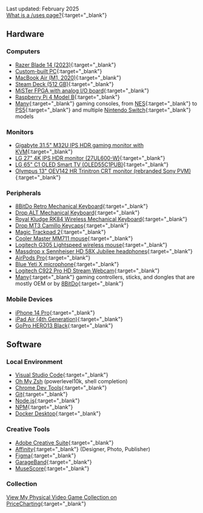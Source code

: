 Last updated: February 2025  
[What is a /uses page?](https://uses.tech/){:target="_blank"}

## Hardware
### Computers
- [Razer Blade 14 (2023)](https://www.razer.com/mena-en/gaming-laptops/razer-blade-14){:target="_blank"}
- [Custom-built PC](https://pcpartpicker.com/b/Hq9G3C){:target="_blank"}
- [MacBook Air (M1, 2020)](https://en.wikipedia.org/wiki/MacBook_Air_(Apple_silicon)){:target="_blank"}
- [Steam Deck (512 GB)](https://store.steampowered.com/steamdeck){:target="_blank"}
- [MiSTer FPGA with analog I/O board](https://misteraddons.com/collections/kits-1/products/mister-pre-configured-bundle-with-aluminum-case?variant=39440209084549){:target="_blank"}
- [Raspberry Pi 4 Model B](https://www.raspberrypi.com/products/raspberry-pi-4-model-b/){:target="_blank"}
- [Many](https://www.pricecharting.com/offers?seller=wpdbc2737xvuig5i5yd3g3bohq&status=collection){:target="_blank"} gaming consoles, from [NES](https://en.wikipedia.org/wiki/Nintendo_Entertainment_System){:target="_blank"} to [PS5](https://en.wikipedia.org/wiki/PlayStation_5){:target="_blank"} and multiple [Nintendo Switch](https://en.m.wikipedia.org/wiki/Nintendo_Switch){:target="_blank"} models

### Monitors
- [Gigabyte 31.5" M32U IPS HDR gaming monitor with KVM](https://www.gigabyte.com/Monitor/M32U){:target="_blank"}
- [LG 27" 4K IPS HDR monitor (27UL600-W)](https://www.lg.com/us/monitors/lg-27UL600-W-4k-uhd-led-monitor){:target="_blank"}
- [LG 65" C1 OLED Smart TV (OLED55C1PUB)](https://www.lg.com/us/tvs/lg-oled55c1pub-oled-4k-tv){:target="_blank"}
- [Olympus 13" OEV142 HR Trinitron CRT monitor (rebranded Sony PVM)](https://www.youtube.com/watch?v=CjB6D8HrU7E&list=PL_Hm88_bscLQMTL_PB7iUP_wYiTayzZp7&index=1){:target="_blank"} 

### Peripherals
- [8BitDo Retro Mechanical Keyboard](https://www.8bitdo.com/retro-mechanical-keyboard){:target="_blank"}
- [Drop ALT Mechanical Keyboard](https://drop.com/buy/drop-alt-mechanical-keyboard){:target="_blank"}
- [Royal Kludge RK84 Wireless Mechanical Keyboard](https://rkgamingstore.com/products/rk84-keyboard-red-switch){:target="_blank"}
- [Drop MT3 Camillo Keycaps](https://drop.com/buy/drop-mt3-camillo-keycap-set){:target="_blank"}
- [Magic Trackpad 2](https://en.wikipedia.org/wiki/Magic_Trackpad_2){:target="_blank"}
- [Cooler Master MM711 mouse](https://www.coolermaster.com/catalog/peripheral/mice/mm711/){:target="_blank"}
- [Logitech G305 Lightspeed wireless mouse](https://www.logitechg.com/en-us/products/gaming-mice/g305-lightspeed-wireless-gaming-mouse.910-006012.html){:target="_blank"}
- [Massdrop x Sennheiser HD 58X Jubilee headphones](https://drop.com/buy/massdrop-x-sennheiser-hd-58x-jubilee-headphones){:target="_blank"}
- [AirPods Pro](https://en.wikipedia.org/wiki/AirPods_Pro){:target="_blank"}
- [Blue Yeti X microphone](https://www.bluemic.com/en-us/products/yeti-x/){:target="_blank"}
- [Logitech C922 Pro HD Stream Webcam](https://www.logitech.com/en-us/products/webcams/c922-pro-stream-webcam.960-001087.html){:target="_blank"}
- [Many](https://www.pricecharting.com/offers?seller=wpdbc2737xvuig5i5yd3g3bohq&status=collection){:target="_blank"} gaming controllers, sticks, and dongles that are mostly OEM or by [8BitDo](https://www.8bitdo.com/){:target="_blank"}

### Mobile Devices
- [iPhone 14 Pro](https://en.wikipedia.org/wiki/IPhone_14_Pro){:target="_blank"}
- [iPad Air (4th Generation)](https://en.wikipedia.org/wiki/IPad_Air_(4th_generation)){:target="_blank"}
- [GoPro HERO13 Black](https://gopro.com/en/us/shop/cameras/buy/hero13black/CHDHX-131-master.html){:target="_blank"}

## Software
### Local Environment
- [Visual Studio Code](https://code.visualstudio.com/){:target="_blank"}
- [Oh My Zsh](https://ohmyz.sh/) (powerlevel10k, shell completion)
- [Chrome Dev Tools](https://developer.chrome.com/docs/devtools/){:target="_blank"}
- [Git](https://git-scm.com/){:target="_blank"}
- [Node.js](https://nodejs.org/){:target="_blank"}
- [NPM](https://www.npmjs.com/){:target="_blank"}
- [Docker Desktop](https://www.docker.com){:target="_blank"}

### Creative Tools
- [Adobe Creative Suite](https://www.adobe.com/creativecloud.html){:target="_blank"} 
- [Affinity](https://affinity.serif.com){:target="_blank"} (Designer, Photo, Publisher)
- [Figma](https://www.figma.com){:target="_blank"}
- [GarageBand](https://www.apple.com/mac/garageband/){:target="_blank"}
- [MuseScore](https://musescore.org/){:target="_blank"}

### Collection
[View My Physical Video Game Collection on PriceCharting](https://www.pricecharting.com/offers?seller=wpdbc2737xvuig5i5yd3g3bohq&status=collection){:target="_blank"}